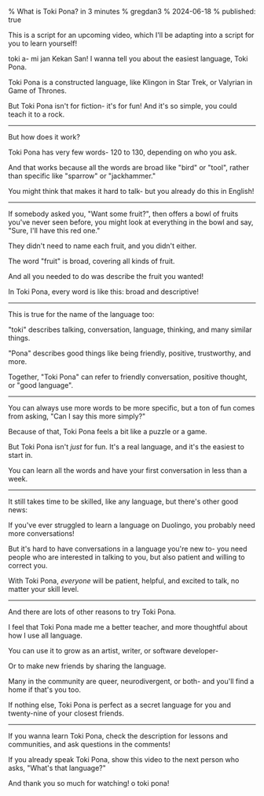 % What is Toki Pona? in 3 minutes
% gregdan3
% 2024-06-18
% published: true

This is a script for an upcoming video, which I'll be adapting into a script for you to learn yourself!

<!-- cut -->

toki a- mi jan Kekan San! I wanna tell you about the easiest language, Toki Pona.

<!-- anim: tokipona logo appears to right, fades out before next line -->

Toki Pona is a constructed language, like Klingon in Star Trek, or Valyrian in Game of Thrones.

<!-- anim: klingon logo slides in from above -->
<!-- anim: star trek logo slides in from above, right of klingon logo -->
<!-- anim: Valyrian logo slides in from below -->
<!-- anim: game of thrones logo? slides in from below, right of Valyrian logo -->

But Toki Pona isn't for fiction- it's for fun! And it's so simple, you could teach it to a rock.

<!-- anim: rock falls into ?hand? ?right of frame? -->
<!-- sfx: on rock landing, minecraft stone place -->

---

But how does it work?

<!-- sfx: rock ?fades out? with minecraft stone breaking -->

Toki Pona has very few words- 120 to 130, depending on who you ask.

And that works because all the words are broad like "bird" or "tool", rather than specific like "sparrow" or "jackhammer."

<!-- anim: waso sitelen pona fades in -->
<!-- sfx: pencil drawing sound -->

<!-- anim: ilo sitelen pona fades in -->
<!-- sfx: pencil drawing sound -->

<!-- anim: sparrow flies in from right -->
<!-- sfx: sparrow chirps once -->

<!-- anim: jackhammer falls in -->
<!-- sfx: dull jackhammer sound for a quarter second or less -->

<!-- idea: jackhammer falls onto stone, breaking it? -->

You might think that makes it hard to talk- but you already do this in English!

---

If somebody asked you, "Want some fruit?", then offers a bowl of fruits you've never seen before, you might look at everything in the bowl and say, "Sure, I'll have this red one."

<!-- anim: "want some fruit?" bowl, giving hands fade forward with bowl -->

They didn't need to name each fruit, and you didn't either.

The word "fruit" is broad, covering all kinds of fruit.

<!-- anim: many random fruits appear -->
<!-- sfx: pop sound with each -->

And all you needed to do was describe the fruit you wanted!

In Toki Pona, every word is like this: broad and descriptive!

---

This is true for the name of the language too:

"toki" describes talking, conversation, language, thinking, and many similar things.

<!-- anim: talking emoji, two people talking, "language stock photo", thinking emoji -->
<!-- anim: "many similar things" prayer, dial-up internet, instant messaging, more? -->

"Pona" describes good things like being friendly, positive, trustworthy, and more.

<!-- anim: TODO: no idea -->

Together, "Toki Pona" can refer to friendly conversation, positive thought, or "good language".

<!-- idea: show each sitelen pona "toki" and "pona" near each word? combine them into 
logo on the last line? -->

---

You can always use more words to be more specific, but a ton of fun comes from asking, "Can I say this more simply?"

Because of that, Toki Pona feels a bit like a puzzle or a game.

<!-- anim: puzzle or game -->
<!-- sfx: board game pieces sloshing in a box -->

But Toki Pona isn't _just_ for fun. It's a real language, and it's the easiest to start in.

You can learn all the words and have your first conversation in less than a week.

---

It still takes time to be skilled, like any language, but there's other good news:

If you've ever struggled to learn a language on Duolingo, you probably need more conversations!

<!-- anim: "on duolingo" bird shows up right of screen -->
<!-- anim: after "more conversations" bird slides off quickly -->
<!-- sfx: bird squawk on slide off -->
<!-- sfx: metallic crash sound shortly after squawk -->

But it's hard to have conversations in a language you're new to- you need people who are interested in talking to you, but also patient and willing to correct you.

With Toki Pona, _everyone_ will be patient, helpful, and excited to talk, no matter your skill level.

<!-- sfx: mario maker applause, cheering?  -->

---

And there are lots of other reasons to try Toki Pona.

I feel that Toki Pona made me a better teacher, and more thoughtful about how I use all language.

You can use it to grow as an artist, writer, or software developer-

<!-- anim: paint swatch -->
<!-- anim: pencil and paper -->
<!-- anim: entire computer -->

Or to make new friends by sharing the language.

Many in the community are queer, neurodivergent, or both- and you'll find a home if that's you too.

If nothing else, Toki Pona is perfect as a secret language for you and twenty-nine of your closest friends.

---

If you wanna learn Toki Pona, check the description for lessons and communities, and ask questions in the comments!

<!-- anim: link communities? lessons? -->

If you already speak Toki Pona, show this video to the next person who asks, "What's that language?"

<!-- anim: thinking person? -->

And thank you so much for watching! o toki pona!

<!-- anim: fadeout -->
<!-- anim: fadein -->
